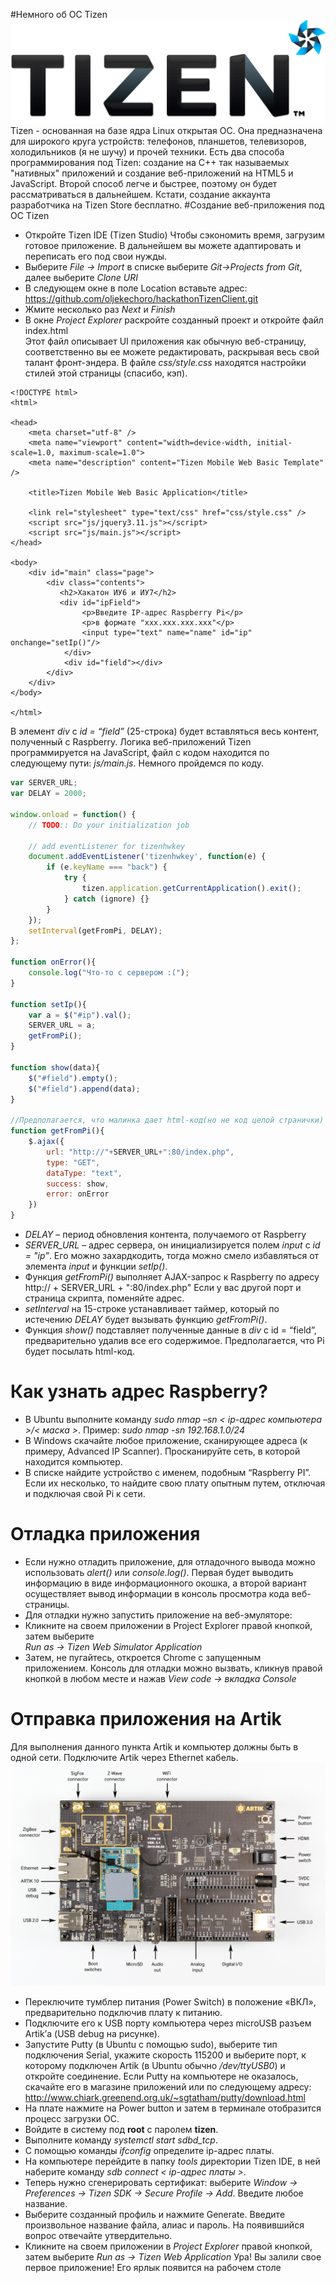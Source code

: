 #Немного об ОС Tizen
![Tizen Logo](src/Tizen-Lockup-On-Light-RGB.png)
Tizen - основанная на базе ядра Linux открытая ОС. Она предназначена для широкого круга устройств: телефонов, планшетов, телевизоров, холодильников (я не шучу) и прочей техники. Есть два способа программирования под Tizen: создание на С++ так называемых "нативных" приложений и создание веб-приложений на HTML5 и JavaScript. Второй способ легче и быстрее, поэтому он будет рассматриваться в дальнейшем.
Кстати, создание аккаунта разработчика на Tizen Store бесплатно.
#Создание веб-приложения под ОС Tizen
* Откройте Tizen IDE (Tizen Studio)
Чтобы сэкономить время, загрузим готовое приложение. В дальнейшем вы можете адаптировать и переписать его под свои нужды.
* Выберите *File -> Import* в списке выберите *Git->Projects from Git*, далее выберите *Clone URI*
* В следующем окне в поле Location вставьте адрес:
https://github.com/oljekechoro/hackathonTizenClient.git
* Жмите несколько раз *Next* и *Finish*
* В окне *Project Explorer* раскройте созданный проект и откройте файл index.html	
Этот файл описывает UI приложения как обычную веб-страницу, соответственно вы ее можете редактировать, раскрывая весь свой талант фронт-эндера. В файле *css/style.css* находятся настройки стилей этой страницы (спасибо, кэп).
```
<!DOCTYPE html>
<html>

<head>
    <meta charset="utf-8" />
    <meta name="viewport" content="width=device-width, initial-scale=1.0, maximum-scale=1.0">
    <meta name="description" content="Tizen Mobile Web Basic Template" />

    <title>Tizen Mobile Web Basic Application</title>

    <link rel="stylesheet" type="text/css" href="css/style.css" />
    <script src="js/jquery3.11.js"></script>
    <script src="js/main.js"></script>
</head>

<body>
    <div id="main" class="page">
        <div class="contents">
           <h2>Хакатон ИУ6 и ИУ7</h2>
           <div id="ipField">
           		<p>Введите IP-адрес Raspberry Pi</p>
           		<p>в формате "ххх.ххх.ххх.ххх"</p>
           		<input type="text" name="name" id="ip" onchange="setIp()"/>
           	</div>
            <div id="field"></div>
        </div>
    </div>
</body>

</html>
```
В элемент *div* c *id = “field”* (25-строка) будет вставляться весь контент, полученный с Raspberry.
Логика веб-приложений Tizen программируется на JavaScript, файл с кодом находится по следующему пути:  *js/main.js*. Немного пройдемся по коду.
```javascript
var SERVER_URL;
var DELAY = 2000;

window.onload = function() {
    // TODO:: Do your initialization job

    // add eventListener for tizenhwkey
    document.addEventListener('tizenhwkey', function(e) {
        if (e.keyName === "back") {
            try {
                tizen.application.getCurrentApplication().exit();
            } catch (ignore) {}
        }
    });
    setInterval(getFromPi, DELAY);
};

function onError(){
	console.log("Что-то с сервером :(");
}

function setIp(){
	var a = $("#ip").val();
	SERVER_URL = a;
	getFromPi();
}

function show(data){
	$("#field").empty();
	$("#field").append(data);
}

//Предполагается, что малинка дает html-код(но не код целой странички)
function getFromPi(){
	$.ajax({
		url: "http://"+SERVER_URL+":80/index.php", 
		type: "GET",
		dataType: "text",
		success: show,
		error: onError 
	})
}
```
* *DELAY* – период обновления контента, получаемого от Raspberry
* *SERVER_URL* – адрес сервера, он инициализируется полем *input* с *id = "ip”*. Его можно захардкодить, тогда можно смело избавляться от элемента *input* и функции *setIp()*.
* Функция *getFromPi()* выполняет AJAX-запрос к Raspberry по адресу
http:// + SERVER_URL + ":80/index.php"
Если у вас другой порт и страница скрипта, поменяйте адрес.
* *setInterval* на 15-строке устанавливает таймер, который по истечению *DELAY* будет вызывать функцию *getFromPi()*.
* Функция *show()* подставляет полученные данные в *div* с id = “field”, предварительно удалив все его содержимое. Предполагается, что Pi будет посылать html-код.

# Как узнать адрес Raspberry?

* В Ubuntu выполните команду *sudo nmap –sn < ip-адрес компьютера >/< маска >*.  Пример:
 *sudo nmap -sn 192.168.1.0/24*
* В Windows скачайте любое приложение, сканирующее адреса (к примеру, Advanced IP Scanner). Просканируйте сеть, в которой находится компьютер.
* В списке найдите устройство с именем, подобным “Raspberry PI”.
Если их несколько, то найдите свою плату опытным путем, отключая и подключая свой Pi к сети.

# Отладка приложения

* Если нужно отладить приложение, для отладочного вывода можно использовать *alert()* или *console.log()*. Первая будет выводить информацию в виде информационного окошка, а второй вариант осуществляет вывод информации в консоль просмотра кода веб-страницы.
* Для отладки нужно запустить приложение на веб-эмуляторе:
* Кликните на своем приложении в Project Explorer правой кнопкой, затем выберите   
*Run as -> Tizen Web Simulator Application*
* Затем, не пугайтесь, откроется Chrome с запущенным приложением. Консоль для отладки можно вызвать, кликнув правой кнопкой в любом месте и нажав *View code -> вкладка Console*

# Отправка приложения на Artik

Для выполнения данного пункта Artik и компьютер должны быть в одной сети. Подключите Artik через Ethernet кабель.
![GitHub Logo](src/ARTIK-10-dev.png)
* Переключите тумблер питания (Power Switch) в положение «ВКЛ», предварительно подключив плату к питанию. 
* Подключите его к USB порту компьютера через microUSB разъем Artik’а (USB debug на рисунке). 
* Запустите Putty (в Ubuntu с помощью sudo), выберите тип подключения Serial, укажите скорость 115200 и выберите порт, к которому подключен Artik (в Ubuntu обычно */dev/ttyUSB0*) и откройте соединение. 
Если Putty на компьютере не оказалось, скачайте его в магазине приложений или по следующему адресу:
http://www.chiark.greenend.org.uk/~sgtatham/putty/download.html
* На плате нажмите на Power button и затем в терминале отобразится процесс загрузки ОС. 
* Войдите в систему под **root** c паролем **tizen**.
* Выполните команду *systemctl start sdbd_tcp*.
* С помощью команды *ifconfig* определите ip-адрес платы.
* На компьютере перейдите в папку *tools* директории Tizen IDE, в ней наберите команду *sdb connect < ip-адрес платы >*.
* Теперь нужно сгенерировать сертификат: выберите *Window -> Preferences -> Tizen SDK -> Secure Profile -> Add*. Введите любое название.
* Выберите созданный профиль и нажмите Generate. Введите произвольное название файла, алиас и пароль. На появившийся вопрос отвечайте утвердительно.
* Кликните на своем приложении в *Project Explorer* правой кнопкой, затем выберите
*Run as -> Tizen Web Application*
	Ура! Вы залили свое первое приложение! Его ярлык появится на рабочем столе

